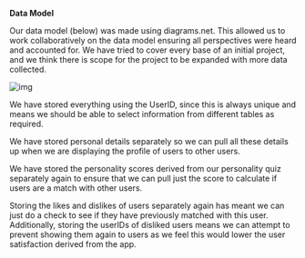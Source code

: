 **Data Model** 

Our data model (below) was made using diagrams.net. This allowed us to work collaboratively on the data model ensuring all perspectives were heard and accounted for. We have tried to cover every base of an initial project, and we think there is scope for the project to be expanded with more data collected. 

![img](file:///C:/Users/JAIRAN~1/AppData/Local/Temp/msohtmlclip1/01/clip_image002.png)

We have stored everything using the UserID, since this is always unique and means we should be able to select information from different tables as required. 

We have stored personal details separately so we can pull all these details up when we are displaying the profile of users to other users. 

We have stored the personality scores derived from our personality quiz separately again to ensure that we can pull just the score to calculate if users are a match with other users. 

Storing the likes and dislikes of users separately again has meant we can just do a check to see if they have previously matched with this user. Additionally, storing the userIDs of disliked users means we can attempt to prevent showing them again to users as we feel this would lower the user satisfaction derived from the app. 